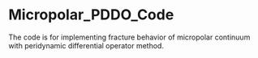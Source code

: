 # Micropolar_PDDO_Code
The code is for implementing fracture behavior of micropolar continuum with peridynamic differential operator method.
